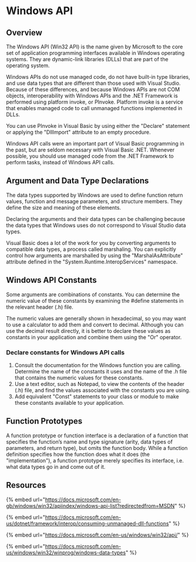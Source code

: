 # Windows API

## Overview

The Windows API (Win32 API) is the name given by Microsoft to the core set of application programming interfaces available in Windows operating systems. They are dynamic-link libraries (DLLs) that are part of the operating system.

Windows APIs do not use managed code, do not have built-in type libraries, and use data types that are different than those used with Visual Studio. Because of these differences, and because Windows APIs are not COM objects, interoperability with Windows APIs and the .NET Framework is performed using platform invoke, or PInvoke. Platform invoke is a service that enables managed code to call unmanaged functions implemented in DLLs.

You can use PInvoke in Visual Basic by using either the "Declare" statement or applying the "DllImport" attribute to an empty procedure.

Windows API calls were an important part of Visual Basic programming in the past, but are seldom necessary with Visual Basic .NET. Whenever possible, you should use managed code from the .NET Framework to perform tasks, instead of Windows API calls.

## Argument and Data Type Declarations&#x20;

The data types supported by Windows are used to define function return values, function and message parameters, and structure members. They define the size and meaning of these elements.

Declaring the arguments and their data types can be challenging because the data types that Windows uses do not correspond to Visual Studio data types.

Visual Basic does a lot of the work for you by converting arguments to compatible data types, a process called marshaling. You can explicitly control how arguments are marshalled by using the "MarshalAsAttribute" attribute defined in the "System.Runtime.InteropServices" namespace.

## Windows API Constants&#x20;

Some arguments are combinations of constants. You can determine the numeric value of these constants by examining the #define statements in the relevant header (.h) file.&#x20;

The numeric values are generally shown in hexadecimal, so you may want to use a calculator to add them and convert to decimal. Although you can use the decimal result directly, it is better to declare these values as constants in your application and combine them using the "Or" operator.

### Declare constants for Windows API calls&#x20;

1. Consult the documentation for the Windows function you are calling. Determine the name of the constants it uses and the name of the .h file that contains the numeric values for these constants.
2. Use a text editor, such as Notepad, to view the contents of the header (.h) file, and find the values associated with the constants you are using.
3. Add equivalent "Const" statements to your class or module to make these constants available to your application.

## Function Prototypes

A function prototype or function interface is a declaration of a function that specifies the function’s name and type signature (arity, data types of parameters, and return type), but omits the function body. While a function definition specifies how the function does what it does (the "implementation"), a function prototype merely specifies its interface, i.e. what data types go in and come out of it.























## Resources

{% embed url="https://docs.microsoft.com/en-gb/windows/win32/apiindex/windows-api-list?redirectedfrom=MSDN" %}

{% embed url="https://docs.microsoft.com/en-us/dotnet/framework/interop/consuming-unmanaged-dll-functions" %}

{% embed url="https://docs.microsoft.com/en-us/windows/win32/api/" %}

{% embed url="https://docs.microsoft.com/en-us/windows/win32/winprog/windows-data-types" %}

